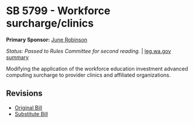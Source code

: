 # SB 5799 - Workforce surcharge/clinics
**Primary Sponsor:** [June Robinson](/person/leg/june.robinson.md)

*Status: Passed to Rules Committee for second reading.* | [leg.wa.gov summary](https://app.leg.wa.gov/billsummary?BillNumber=5799&Year=2021)

Modifying the application of the workforce education investment advanced computing surcharge to provider clinics and affiliated organizations.

## Revisions
* [Original Bill](1/)
* [Substitute Bill](S/)
